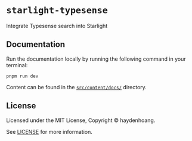 # `starlight-typesense`

Integrate Typesense search into Starlight

## Documentation

Run the documentation locally by running the following command in your terminal:

```shell
pnpm run dev
```

Content can be found in the [`src/content/docs/`](./src/content/docs/) directory.

## License

Licensed under the MIT License, Copyright © haydenhoang.

See [LICENSE](/LICENSE) for more information.
